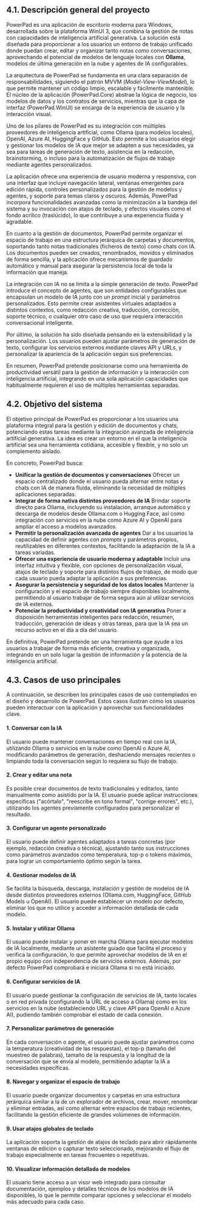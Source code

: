 ## 4.1. Descripción general del proyecto
PowerPad es una aplicación de escritorio moderna para Windows, desarrollada sobre la plataforma WinUI 3, que combina la gestión de notas con capacidades de inteligencia artificial generativa. La solución está diseñada para proporcionar a los usuarios un entorno de trabajo unificado donde puedan crear, editar y organizar tanto notas como conversaciones, aprovechando el potencial de modelos de lenguaje locales con **Ollama**, modelos de última generación en la nube y agentes de IA configurables.

La arquitectura de PowerPad se fundamenta en una clara separación de responsabilidades, siguiendo el patrón MVVM (*Model-View-ViewModel*), lo que permite mantener un código limpio, escalable y fácilmente mantenible. El núcleo de la aplicación (PowerPad.Core) abstrae la lógica de negocio, los modelos de datos y los contratos de servicios, mientras que la capa de interfaz (PowerPad.WinUI) se encarga de la experiencia de usuario y la interacción visual.

Uno de los pilares de PowerPad es su integración con múltiples proveedores de inteligencia artificial, como Ollama (para modelos locales), OpenAI, Azure AI, HuggingFace y GitHub. Esto permite a los usuarios elegir y gestionar los modelos de IA que mejor se adapten a sus necesidades, ya sea para tareas de generación de texto, asistencia en la redacción, brainstorming, o incluso para la automatización de flujos de trabajo mediante agentes personalizados.

La aplicación ofrece una experiencia de usuario moderna y responsiva, con una interfaz que incluye navegación lateral, ventanas emergentes para edición rápida, controles personalizados para la gestión de modelos y agentes, y soporte para temas claros y oscuros. Además, PowerPad incorpora funcionalidades avanzadas como la minimización a la bandeja del sistema y su invocación con atajos de teclado, y efectos visuales como el fondo acrílico (traslúcido), lo que contribuye a una experiencia fluida y agradable.

En cuanto a la gestión de documentos, PowerPad permite organizar el espacio de trabajo en una estructura jerárquica de carpetas y documentos, soportando tanto notas tradicionales (ficheros de texto) como chats con IA. Los documentos pueden ser creados, renombrados, movidos y eliminados de forma sencilla, y la aplicación ofrece mecanismos de guardado automático y manual para asegurar la persistencia local de toda la información que maneja.

La integración con IA no se limita a la simple generación de texto. PowerPad introduce el concepto de agentes, que son entidades configurables que encapsulan un modelo de IA junto con un _prompt_ inicial y parámetros personalizados. Esto permite crear asistentes virtuales adaptados a distintos contextos, como redacción creativa, traducción, corrección, soporte técnico, o cualquier otro caso de uso que requiera interacción conversacional inteligente.

Por último, la solución ha sido diseñada pensando en la extensibilidad y la personalización. Los usuarios pueden ajustar parámetros de generación de texto, configurar los servicios externos mediante claves API y URLs, y personalizar la apariencia de la aplicación según sus preferencias.

En resumen, PowerPad pretende posicionarse como una herramienta de productividad versátil para la gestión de información y la interacción con inteligencia artificial, integrando en una sola aplicación capacidades que habitualmente requieren el uso de múltiples herramientas separadas.

## 4.2. Objetivo del sistema

El objetivo principal de PowerPad es proporcionar a los usuarios una plataforma integral para la gestión y edición de documentos y chats, potenciando estas tareas mediante la integración avanzada de inteligencia artificial generativa. La idea es crear un entorno en el que la inteligencia artificial sea una herramienta cotidiana, accesible y flexible, y no solo un complemento aislado.

En concreto, PowerPad busca:

-   **Unificar la gestión de documentos y conversaciones**
    Ofrecer un espacio centralizado donde el usuario pueda alternar entre notas y chats con IA de manera fluida, eliminando la necesidad de múltiples aplicaciones separadas.
-   **Integrar de forma nativa distintos proveedores de IA**
    Brindar soporte directo para Ollama, incluyendo su instalación, arranque automático y descarga de modelos desde Ollama.com o Hugging Face, así como integración con servicios en la nube como Azure AI y OpenAI para ampliar el acceso a modelos avanzados.
-   **Permitir la personalización avanzada de agentes**
    Dar a los usuarios la capacidad de definir agentes con *prompts* y parámetros propios, reutilizables en diferentes contextos, facilitando la adaptación de la IA a tareas variadas.
-   **Ofrecer una experiencia de usuario moderna y adaptable**
    Incluir una interfaz intuitiva y flexible, con opciones de personalización visual, atajos de teclado y soporte para distintos flujos de trabajo, de modo que cada usuario pueda adaptar la aplicación a sus preferencias.
-   **Asegurar la persistencia y seguridad de los datos locales**
    Mantener la configuración y el espacio de trabajo siempre disponibles localmente, permitiendo al usuario trabajar de forma segura aún al utilizar servicios de IA externos.
-   **Potenciar la productividad y creatividad con IA generativa**
    Poner a disposición herramientas inteligentes para redacción, resumen, traducción, generación de ideas y otras tareas, para que la IA sea un recurso activo en el día a día del usuario.

En definitiva, PowerPad pretende ser una herramienta que ayude a los usuarios a trabajar de forma más eficiente, creativa y organizada, integrando en un solo lugar la gestión de información y la potencia de la inteligencia artificial.

## 4.3. Casos de uso principales

A continuación, se describen los principales casos de uso contemplados en el diseño y desarrollo de PowerPad. Estos casos ilustran cómo los usuarios pueden interactuar con la aplicación y aprovechar sus funcionalidades clave.

#### 1\. Conversar con la IA
El usuario puede mantener conversaciones en tiempo real con la IA, utilizando Ollama o servicios en la nube como OpenAI o Azure AI, modificando parámetros de generación, deshaciendo mensajes recientes o limpiando toda la conversación según lo requiera su flujo de trabajo.

#### 2\. Crear y editar una nota
Es posible crear documentos de texto tradicionales y editarlos, tanto manualmente como asistido por la IA. El usuario puede aplicar instrucciones específicas ("acórtalo", "reescribe en tono formal", "corrige errores", etc.), utilizando los agentes previamente configurados para personalizar el resultado.

#### 3\. Configurar un agente personalizado
El usuario puede definir agentes adaptados a tareas concretas (por ejemplo, redacción creativa o técnica), ajustando tanto sus instrucciones como parámetros avanzados como temperatura, top-p o tokens máximos, para lograr un comportamiento óptimo según la tarea.

#### 4\. Gestionar modelos de IA
Se facilita la búsqueda, descarga, instalación y gestión de modelos de IA desde distintos proveedores externos (Ollama.com, HuggingFace, GitHub Models u OpenAI). El usuario puede establecer un modelo por defecto, eliminar los que no utilice y acceder a información detallada de cada modelo.

#### 5\. Instalar y utilizar Ollama
El usuario puede instalar y poner en marcha Ollama para ejecutar modelos de IA localmente, mediante un asistente guiado que facilita el proceso y verifica la configuración, lo que permite aprovechar modelos de IA en el propio equipo con independencia de servicios externos. Además, por defecto PowerPad comprobará e iniciará Ollama si no está iniciado.

#### 6\. Configurar servicios de IA
El usuario puede gestionar la configuración de servicios de IA, tanto locales o en red privada (configurando la URL de acceso a Ollama) como en los servicios en la nube (estableciendo URL y clave API para OpenAI o Azure AI), pudiendo también comprobar el estado de cada conexión.

#### 7\. Personalizar parámetros de generación
En cada conversación o agente, el usuario puede ajustar parámetros como la temperatura (creatividad de las respuestas), el top-p (tamaño del muestreo de palabras), tamaño de la respuesta y la longitud de la conversación que se envía al modelo, permitiendo adaptar la IA a necesidades específicas.

#### 8\. Navegar y organizar el espacio de trabajo
El usuario puede organizar documentos y carpetas en una estructura jerárquica similar a la de un explorador de archivos, crear, mover, renombrar y eliminar entradas, así como alternar entre espacios de trabajo recientes, facilitando la gestión eficiente de grandes volúmenes de información.

#### 9\. Usar atajos globales de teclado
La aplicación soporta la gestión de atajos de teclado para abrir rápidamente ventanas de edición o capturar texto seleccionado, mejorando el flujo de trabajo especialmente en tareas frecuentes o repetitivas.

#### 10\. Visualizar información detallada de modelos
El usuario tiene acceso a un visor web integrado para consultar documentación, ejemplos y detalles técnicos de los modelos de IA disponibles, lo que le permite comparar opciones y seleccionar el modelo más adecuado para cada caso.